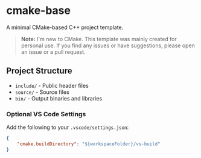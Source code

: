 # cmake-base

A minimal CMake-based C++ project template.

> **Note:** I'm new to CMake. This template was mainly created for personal use. If you find any issues or have suggestions, please open an issue or a pull request.

## Project Structure

- `include/` - Public header files
- `source/` - Source files
- `bin/` - Output binaries and libraries

### Optional VS Code Settings

Add the following to your `.vscode/settings.json`:

````json
{
    "cmake.buildDirectory": "${workspaceFolder}/vs-build"
}
